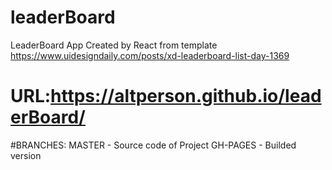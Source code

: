 # leaderBoard
LeaderBoard App Created by React from template https://www.uidesigndaily.com/posts/xd-leaderboard-list-day-1369
# URL:https://altperson.github.io/leaderBoard/
#BRANCHES:
MASTER - Source code of Project
GH-PAGES - Builded version
